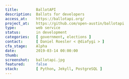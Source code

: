 ```yaml
---
title:        BallotAPI
description:  Ballots for developers
access_at:    https://ballotapi.org/
project_at:   https://github.com/open-austin/ballotapi
type:         web service
status:       in development
categories:   [ government, elections ]
contact:      [ Daniel Roesler < @diafygi > ]
cfa_stage:    Alpha
date:         2019-03-14 00:00:00
thumb:
screenshot:   ballotapi.jpg
featured:     false
stack:        [ Python, Jekyll, PostgreSQL ]
---
```

